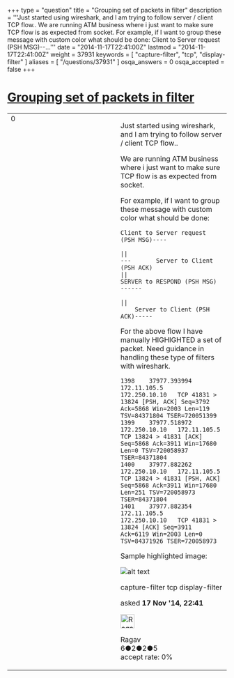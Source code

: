 +++
type = "question"
title = "Grouping set of packets in filter"
description = '''Just started using wireshark, and I am trying to follow server / client TCP flow.. We are running ATM business where i just want to make sure TCP flow is as expected from socket. For example, if I want to group these message with custom color what should be done: Client to Server request (PSH MSG)--...'''
date = "2014-11-17T22:41:00Z"
lastmod = "2014-11-17T22:41:00Z"
weight = 37931
keywords = [ "capture-filter", "tcp", "display-filter" ]
aliases = [ "/questions/37931" ]
osqa_answers = 0
osqa_accepted = false
+++

<div class="headNormal">

# [Grouping set of packets in filter](/questions/37931/grouping-set-of-packets-in-filter)

</div>

<div id="main-body">

<div id="askform">

<table id="question-table" style="width:100%;"><colgroup><col style="width: 50%" /><col style="width: 50%" /></colgroup><tbody><tr class="odd"><td style="width: 30px; vertical-align: top"><div class="vote-buttons"><span id="post-37931-upvote" class="ajax-command post-vote up" rel="nofollow" title="I like this post (click again to cancel)"> </span><div id="post-37931-score" class="post-score" title="current number of votes">0</div><span id="post-37931-downvote" class="ajax-command post-vote down" rel="nofollow" title="I dont like this post (click again to cancel)"> </span> <span id="favorite-mark" class="ajax-command favorite-mark" rel="nofollow" title="mark/unmark this question as favorite (click again to cancel)"> </span><div id="favorite-count" class="favorite-count"></div></div></td><td><div id="item-right"><div class="question-body"><p>Just started using wireshark, and I am trying to follow server / client TCP flow..</p><p>We are running ATM business where i just want to make sure TCP flow is as expected from socket.</p><p>For example, if I want to group these message with custom color what should be done:</p><pre><code>Client to Server request (PSH MSG)----
                                    ||
---       Server to Client (PSH ACK)
||
SERVER to RESPOND (PSH MSG) ------
                                    ||
    Server to Client (PSH ACK)-----</code></pre><p>For the above flow I have manually HIGHIGHTED a set of packet. Need guidance in handling these type of filters with wireshark.</p><pre><code>1398    37977.393994    172.11.105.5    172.250.10.10   TCP 41831 &gt; 13824 [PSH, ACK] Seq=3792 Ack=5868 Win=2003 Len=119 TSV=84371804 TSER=720051399
1399    37977.518972    172.250.10.10   172.11.105.5    TCP 13824 &gt; 41831 [ACK] Seq=5868 Ack=3911 Win=17680 Len=0 TSV=720058937 TSER=84371804
1400    37977.882262    172.250.10.10   172.11.105.5    TCP 13824 &gt; 41831 [PSH, ACK] Seq=5868 Ack=3911 Win=17680 Len=251 TSV=720058973 TSER=84371804
1401    37977.882354    172.11.105.5    172.250.10.10   TCP 41831 &gt; 13824 [ACK] Seq=3911 Ack=6119 Win=2003 Len=0 TSV=84371926 TSER=720058973</code></pre><p>Sample highlighted image:</p><p><img src="https://osqa-ask.wireshark.org/upfiles/packet.jpg" alt="alt text" /></p></div><div id="question-tags" class="tags-container tags"><span class="post-tag tag-link-capture-filter" rel="tag" title="see questions tagged &#39;capture-filter&#39;">capture-filter</span> <span class="post-tag tag-link-tcp" rel="tag" title="see questions tagged &#39;tcp&#39;">tcp</span> <span class="post-tag tag-link-display-filter" rel="tag" title="see questions tagged &#39;display-filter&#39;">display-filter</span></div><div id="question-controls" class="post-controls"></div><div class="post-update-info-container"><div class="post-update-info post-update-info-user"><p>asked <strong>17 Nov '14, 22:41</strong></p><img src="https://secure.gravatar.com/avatar/6ad04bff031b8e9268cd4e2e2930d182?s=32&amp;d=identicon&amp;r=g" class="gravatar" width="32" height="32" alt="Ragav&#39;s gravatar image" /><p><span>Ragav</span><br />
<span class="score" title="6 reputation points">6</span><span title="2 badges"><span class="badge1">●</span><span class="badgecount">2</span></span><span title="2 badges"><span class="silver">●</span><span class="badgecount">2</span></span><span title="5 badges"><span class="bronze">●</span><span class="badgecount">5</span></span><br />
<span class="accept_rate" title="Rate of the user&#39;s accepted answers">accept rate:</span> <span title="Ragav has no accepted answers">0%</span></p></img></div></div><div id="comments-container-37931" class="comments-container"></div><div id="comment-tools-37931" class="comment-tools"></div><div class="clear"></div><div id="comment-37931-form-container" class="comment-form-container"></div><div class="clear"></div></div></td></tr></tbody></table>

</div>

</div>


